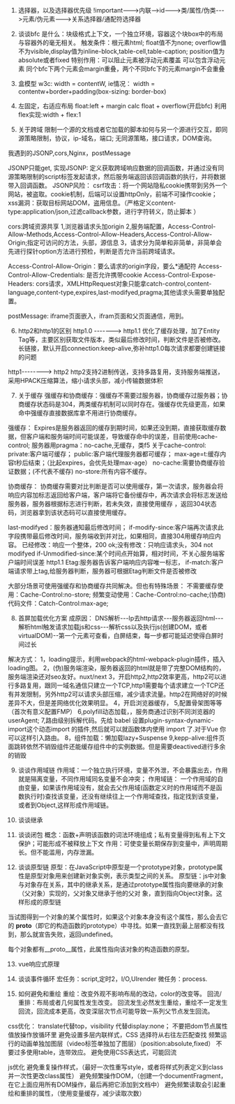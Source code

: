 1. 选择器，以及选择器优先级
!important--->内联-->id--->类/属性/伪类--->元素/伪元素--->关系选择器/通配符选择器



2. 谈谈bfc
是什么：块级格式上下文，一个独立环境，容器这个块box中的布局与容器外的毫无相关。
触发条件：根元素html;
        float值不为none;
        overflow值不为visible,display值为inline-block,table-cell,table-caption;
        position值为absolute或者fixed
特别作用：可以阻止元素被浮动元素覆盖
        可以包含浮动元素
        同个bfc下两个元素会margin重叠，两个不同bfc下的元素margin不会重叠



3. 盒模型
w3c:
width = contentW,
ie情况： width = contentw+border+padding(box-sizing: border-box)



4. 左固定，右适应布局
float:left + margin
calc
float + overflow(开启bfc)
利用flex实现:width + flex:1 



5. 关于跨域
限制一个源的文档或者它加载的脚本如何与另一个源进行交互，即同源策略限制，协议，ip-域名，端口;
无同源策略，接口请求，DOM查询。

我遇到的JSONP,cors,Nginx，postMessage

JSONP只能get,
实现JSONP: 定义获取跨域响应数据的回调函数，并通过没有同源策略限制的script标签发起请求，然后服务端返回该回调函数的执行，并将数据带入回调函数。
JSONP风险：
csrf攻击：将一个网站隐私cookie携带到另外一个网站，被盗取。cookie机制，后端可以设置httpOnly，前端不可操作cookie；
xss漏洞：获取目标网站DOM，盗用信息。（严格定义content-type:application/json,过滤callback参数，进行字符转义，防止脚本    ）

cors:跨域资源共享
1,浏览器请求头加origin
2,服务端配置，Access-Control-Allow-Methods,Access-Control-Allow-Headers,Access-Control-Allow-Origin;指定可访问的方法，头部，源信息
3，请求分为简单和非简单，非简单会先进行探针option方法进行预检，判断是否允许当前跨域请求。

Access-Control-Allow-Origin：要么请求的origin字段，要么*通配符
Access-Control-Allow-Credentials: 是否允许携带cookie
Access-Control-Expose-Headers: cors请求，XMLHttpRequest对象只能拿catch-control,content-language,content-type,expires,last-modifyed,pragma;其他请求头需要单独配置。

postMessage: 
iframe页面嵌入，ifram页面和父页面通信，用到。



6. http2和http1的区别
http1.0 ------->  http1.1
优化了缓存处理，加了Entity Tag等，主要区别获取文件版本，类似最后修改时间，判断文件是否被修改。
长链接，默认开启connection:keep-alive,弥补http1.0每次请求都要创建链接的问题

http1--------> http2
http2支持2进制传送，支持多路复用，支持服务端推送，采用HPACK压缩算法，缩小请求头部，减小传输数据体积



7. 关于缓存
强缓存和协商缓存：强缓存不需要过服务器，协商缓存过服务器；协商缓存状态码是304，两类缓存机制可以同时存在。强缓存优先级更高，如果命中强缓存直接数据库拿不用进行协商缓存。

强缓存：
Expires是服务器返回的缓存到期时间，如果还没到期，直接获取缓存数据，但客户端和服务端时间可能误差，导致缓存命中的误差，目前使用cache-control;
服务器用pragma：no-cache,无缓存，类f5
关于cache-control:
private:客户端可缓存；
public:客户端代理服务器都可缓存；
max-age=t:缓存内容t秒后结束；（比起expires，会优先处理max-age）
no-cache:需要协商缓存验证数据；(不代表不缓存)
no-store:所有内容不缓存。

协商缓存：
协商缓存需要对比判断是否可以使用缓存，第一次请求，服务器会将响应内容加标志返回给客户端，客户端将它备份缓存中，再次请求会将标志发送给服务器，服务器根据标志进行判断，若未失效，直接使用缓存  ，返回304状态码，浏览器拿到该状态码可以直接使用缓存。

last-modifyed：服务器通知最后修改时间；
if-modify-since:客户端再次请求此字段携带最后修改时间，服务端收到并对比，如果相同，直接304用缓存响应内容。
                已经修改：响应一个整体，200 ok;没有修改：只响应请求头，304 not modifyed
if-Unmodified-since:某个时间点开始算，相对时间，不关心服务端客户端时间误差
http1.1
Etag:服务器告诉客户端响应内容唯一标志，
if-match:客户端请求带上tag,给服务器判断，服务器可根据Etag判断文件是否被修改

大部分场景可使用强缓存和协商缓存共同解决。但也有特殊场景：
不需要缓存使用：Cache-Control:no-store;
频繁变动使用：Cache-Control:no-cache;(协商)
代码文件：Catch-Control:max-age;





8. 首屏加载优化方案
成原因：
DNS解析---Ip去http请求---服务器返回html---解析html触发请求加载js和css---解析css以及执行js(创建DOM，或者virtualDOM)--第一个元素可查看，白屏结束，每一步都可能延迟使得白屏时间过长

解决方式：
1，loading提示，利用webpack的html-webpack-plugin插件，插入loading图。
2，(伪)服务端渲染，服务器返回的html就是带了完整DOM结构的，服务端渲染还对seo友好。nuxt/next
3，开启http2,http2效率更高，http2可以进行多路复用，跟同一域名通信只建立一个TCP,http1需要每个请求建立一个TCP还有并发限制，另外http2可以请求头部压缩，减少请求流量。http2在网络好的时候差异不大，但是差网络优化效果明显。
4，开启浏览器缓存，
5,配置骨架图等等（首次有意义配置FMP）
6,polyfill动态加载，<script src="https://cdn.polyfill.io/v2/polyfill.min.js"></script>，服务商通过识别不同浏览器的userAgent;
7,路由级别拆解代码。先给 babel 设置plugin-syntax-dynamic-import这个动态import 的插件,然后就可以就函数体内使用 import 了.对于Vue 你可以这样引入路由。
8，组件加载：懒加载lazy+Suspense
9,kepp-alive:组件页面跳转依然不销毁组件还能缓存组件中的实例数据。但是需要deactived进行多余的销毁



9. 谈谈作用域链
作用域：一个独立执行环境，变量不外泄，不会暴露出去，作用就是隔离变量，不同作用域同名变量不会冲突；
作用域链： 一个作用域的自由变量，如果该作用域没有，就会去父作用域(函数定义时的作用域而不是函数执行时)查找该变量，还没有继续往上一个作用域查找，指定找到该变量，或者到Object,这样形成作用域链。



10. 谈谈继承



11. 谈谈闭包
概念：函数+声明该函数的词法环境组成；私有变量得到私有上下文保护；可能形成不被释放上下文
作用：可使变量长期保存到变量中，声明周期长。但不能滥用，内存泄漏。



12. 谈谈原型链
原型：在JavaScript中原型是一个prototype对象，prototype属性是原型对象用来创建新对象实例，表示类型之间的关系。
原型链：js中对象与对象存在关系，其中的继承关系，是通过prototype属性指向要继承的对象（父对象）实现的，父对象又继承于他的父对 象，直到指向Object对象。这样形成的原型链

当试图得到一个对象的某个属性时，如果这个对象本身没有这个属性，那么会去它的 __proto__（即它的构造函数的prototype）中寻找。如果一直找到最上层都没有找到，那么就宣告失败，返回undefined。

每个对象都有__proto__属性，此属性指向该对象的构造函数的原型。




13. vue响应式原理
14. 谈谈事件循环
宏任务：script,定时2，I/O,UIrender
微任务：process.



15. 如何避免和重绘
重绘：改变外观不影响布局的改动，color的改变等。
回流/重排：布局或者几何属性发生改变。
回流发生必然发生重绘，重绘不一定发生回流，回流成本更高，改变深层次节点可能导致一系列父节点发生回流。

css优化：
    translate代替top，visibility 代替display:none；
    不要把dom节点属性值放操作放循环里
    避免设置多层内联样式，CSS 选择符从右往左匹配查找
    频繁运行的动画单独加图层（video标签单独加了图层）（position:absolute,fixed）
    不要过多使用table，连带效应。
    避免使用CSS表达式，可能回流

js优化
    避免重复操作样式，（最好一次性重写style，或者将样式列表定义到class并一次性更改class属性）
    避免频繁操作DOM，（创建一个documentFragment，在它上面应用所有DOM操作，最后再把它添加到文档中）
    避免频繁读取会引起重绘和重排的属性，（使用变量缓存，减少读取次数）